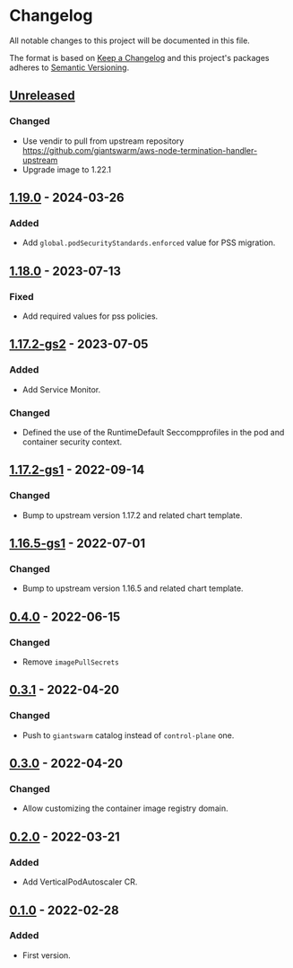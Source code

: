 # Changelog

All notable changes to this project will be documented in this file.

The format is based on [Keep a Changelog](http://keepachangelog.com/en/1.0.0/)
and this project's packages adheres to [Semantic Versioning](http://semver.org/spec/v2.0.0.html).

## [Unreleased]

### Changed

- Use vendir to pull from upstream repository https://github.com/giantswarm/aws-node-termination-handler-upstream
- Upgrade image to 1.22.1

## [1.19.0] - 2024-03-26

### Added

- Add `global.podSecurityStandards.enforced` value for PSS migration.

## [1.18.0] - 2023-07-13

### Fixed

- Add required values for pss policies.

## [1.17.2-gs2] - 2023-07-05

### Added

- Add Service Monitor.

### Changed

 - Defined the use of the RuntimeDefault Seccompprofiles in the pod and container security context.

## [1.17.2-gs1] - 2022-09-14

### Changed

- Bump to upstream version 1.17.2 and related chart template.

## [1.16.5-gs1] - 2022-07-01

### Changed

- Bump to upstream version 1.16.5 and related chart template.

## [0.4.0] - 2022-06-15

### Changed

- Remove `imagePullSecrets`

## [0.3.1] - 2022-04-20

### Changed

- Push to `giantswarm` catalog instead of `control-plane` one.

## [0.3.0] - 2022-04-20

### Changed

- Allow customizing the container image registry domain.

## [0.2.0] - 2022-03-21

### Added

- Add VerticalPodAutoscaler CR.

## [0.1.0] - 2022-02-28

### Added

- First version.

[Unreleased]: https://github.com/giantswarm/aws-node-termination-handler-app/compare/v1.19.0...HEAD
[1.19.0]: https://github.com/giantswarm/aws-node-termination-handler-app/compare/v1.18.0...v1.19.0
[1.18.0]: https://github.com/giantswarm/aws-node-termination-handler-app/compare/v1.17.2-gs2...v1.18.0
[1.17.2-gs2]: https://github.com/giantswarm/aws-node-termination-handler-app/compare/v1.17.2-gs1...v1.17.2-gs2
[1.17.2-gs1]: https://github.com/giantswarm/aws-node-termination-handler-app/compare/v1.16.5-gs1...v1.17.2-gs1
[1.16.5-gs1]: https://github.com/giantswarm/aws-node-termination-handler-app/compare/v0.4.0...v1.16.5-gs1
[0.4.0]: https://github.com/giantswarm/aws-node-termination-handler-app/compare/v0.3.1...v0.4.0
[0.3.1]: https://github.com/giantswarm/aws-node-termination-handler-app/compare/v0.3.0...v0.3.1
[0.3.0]: https://github.com/giantswarm/aws-node-termination-handler-app/compare/v0.2.0...v0.3.0
[0.2.0]: https://github.com/giantswarm/aws-node-termination-handler-app/compare/v0.1.0...v0.2.0
[0.1.0]: https://github.com/giantswarm/aws-node-termination-handler-app/compare/v0.0.0...v0.1.0
